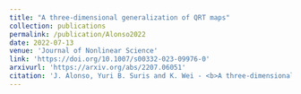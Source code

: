 ```yaml
---
title: "A three-dimensional generalization of QRT maps"
collection: publications
permalink: /publication/Alonso2022
date: 2022-07-13
venue: 'Journal of Nonlinear Science'
link: 'https://doi.org/10.1007/s00332-023-09976-0'
arxivurl: 'https://arxiv.org/abs/2207.06051'
citation: 'J. Alonso, Yuri B. Suris and K. Wei - <b>A three-dimensional generalization of QRT maps</b>, <i>Journal of Nonlinear Science</i>, 33, 117 (2023).'
---
```

